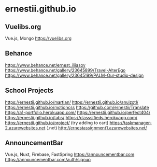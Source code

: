 # ernestii.github.io

## Vuelibs.org
Vue.js, Mongo
https://vuelibs.org 


## Behance
https://www.behance.net/ernest_iliiasov 
https://www.behance.net/gallery/23645899/Travel-AlterEgo 
https://www.behance.net/gallery/23645199/PALM-Our-studio-design 


## School Projects
https://ernestii.github.io/martian/
https://ernestii.github.io/anuizotl/
https://ernestii.github.io/motioncss
https://github.com/ernestii/Translate
https://a1-portfolio.herokuapp.com/ 
https://ernestii.github.io/perfect404/ 
https://ernestii.github.io/tabs/ 
https://classsifieds.herokuapp.com/ 
https://ernestii.github.io/project/ (try adding to cart)
https://taskmanager-2.azurewebsites.net (.net)
http://ernestassignment1.azurewebsites.net/ 

## AnnouncementBar
Vue.js, Nuxt, Firebase, FastSpring
https://announcementbar.com
https://announcementbar.com/auth/signup 
